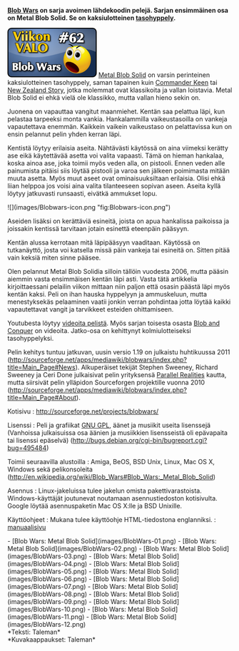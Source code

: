 <!--
Title: Blob Wars
Week: 2x10
Number: 62
Date: 2012/03/04
Pageimage: valo62-blobwars.png
Tags: AmigaOS,BeOS,FreeBSD,Linux,Mac OS X,NetBSD,OpenBSD,Windows,Peli
-->

**[Blob Wars](http://en.wikipedia.org/wiki/Blob_Wars) on sarja avoimen
lähdekoodin pelejä. Sarjan ensimmäinen osa on Metal Blob Solid. Se on
kaksiulotteinen
[tasohyppely](http://fi.wikipedia.org/wiki/Tasohyppely).**

![](images/valo62-blobwars.png "fig:valo62-blobwars.png") [Metal Blob
Solid](http://en.wikipedia.org/wiki/Blob_Wars#Blob_Wars:_Metal_Blob_Solid)
on varsin perinteinen kaksiulotteinen tasohyppely, saman tapainen kuin
[Commander Keen](http://fi.wikipedia.org/wiki/Commander_Keen) tai [New
Zealand Story](http://fi.wikipedia.org/wiki/New_Zealand_Story), jotka
molemmat ovat klassikoita ja vallan loistavia. Metal Blob Solid ei ehkä
vielä ole klassikko, mutta vallan hieno sekin on.

Juonena on vapauttaa vangitut maanmiehet. Kentän saa pelattua läpi, kun
pelastaa tarpeeksi monta vankia. Hankalammilla vaikeustasoilla on
vankeja vapautettava enemmän. Kaikkein vaikein vaikeustaso on
pelattavissa kun on ensin pelannut pelin yhden kerran läpi.

Kentistä löytyy erilaisia aseita. Nähtävästi käytössä on aina viimeksi
kerätty ase eikä käytettävää asetta voi valita vapaasti. Tämä on hieman
hankalaa, koska ainoa ase, joka toimii myös veden alla, on pistooli.
Ennen veden alle painumista pitäisi siis löytää pistooli ja varoa sen
jälkeen poimimasta mitään muuta asetta. Myös muut aseet ovat
ominaisuuksiltaan erilaisia. Olisi ehkä liian helppoa jos voisi aina
valita tilanteeseen sopivan aseen. Aseita kyllä löytyy jatkuvasti
runsaasti, eivätkä ammukset lopu.
<div class="rightimage" markdown="1">
![](images/Blobwars-icon.png "fig:Blobwars-icon.png")
</div>

Aseiden lisäksi on kerättäviä esineitä, joista on apua hankalissa
paikoissa ja joissakin kentissä tarvitaan jotain esinettä eteenpäin
pääsyyn.

Kentän alussa kerrotaan mitä läpipääsyyn vaaditaan. Käytössä on
tutkanäyttö, josta voi katsella missä päin vankeja tai esineitä on.
Sitten pitää vain keksiä miten sinne pääsee.

Olen pelannut Metal Blob Solidia silloin tällöin vuodesta 2006, mutta
pääsin aiemmin vasta ensimmäisen kentän läpi asti. Vasta tätä artikkelia
kirjoittaessani pelailin viikon mittaan niin paljon että osasin päästä
läpi myös kentän kaksi. Peli on ihan hauska hyppelyyn ja ammuskeluun,
mutta menestyksekäs pelaaminen vaatii jonkin verran pohdintaa jotta
löytää kaikki vapautettavat vangit ja tarvikkeet esteiden ohittamiseen.

Youtubesta löytyy
[videoita pelistä](http://www.youtube.com/results?search_query=blob+wars+metal+blob+solid&oq=blob+wars&aq=2&aqi=g3&aql=&gs_sm=3&gs_upl=2389l6667l0l9171l19l19l6l1l1l0l185l956l10.1l11l0).
Myös sarjan toisesta osasta
[Blob and Conquer](http://www.youtube.com/results?search_query=blob+wars+blob+and+conquer&oq=blob+wars&aq=1&aqi=g3&aql=&gs_sm=3&gs_upl=3080l4358l0l6155l9l9l0l0l0l0l160l917l2.6l8l0)
on videoita. Jatko-osa on kehittynyt kolmiulotteiseksi
tasohyppelyksi.

Pelin kehitys tuntuu jatkuvan, uusin versio 1.19 on julkaistu
huhtikuussa 2011
(<http://sourceforge.net/apps/mediawiki/blobwars/index.php?title=Main_Page#News>).
Alkuperäiset tekijät Stephen Sweeney, Richard Sweeney ja Ceri Done
julkaisivat pelin yrityksensä [Parallel Realities](http://www.parallelrealities.co.uk/) kautta, mutta siirsivät
pelin ylläpidon Sourceforgen projektille vuonna 2010
(<http://sourceforge.net/apps/mediawiki/blobwars/index.php?title=Main_Page#About>).

Kotisivu
:   <http://sourceforge.net/projects/blobwars/>

Lisenssi
:   Peli ja grafiikat [GNU GPL](GNU_GPL), äänet ja musiikit
    useita lisenssejä (Vanhoissa julkaisuissa osa äänien ja musiikkien
    lisensseistä oli epävapaita tai lisenssi epäselvä)
    (<http://bugs.debian.org/cgi-bin/bugreport.cgi?bug=495484>)

Toimii seuraavilla alustoilla
:   Amiga, BeOS, BSD Unix, Linux, Mac OS X, Windows sekä pelikonsoleita
    (<http://en.wikipedia.org/wiki/Blob_Wars#Blob_Wars:_Metal_Blob_Solid>)

Asennus
:   Linux-jakeluissa tulee jakelun omista pakettivarastoista.
    Windows-käyttäjät joutunevat noutamaan asennustiedoston kotisivulta.
    Google löytää asennuspaketin Mac OS X:lle ja BSD Unixille.

Käyttöohjeet
:   Mukana tulee käyttöohje HTML-tiedostona englanniksi.
:   [manuaalisivu](http://manpages.ubuntu.com/manpages/hardy/man6/blobwars.6.html)

<div class="psgallery" markdown="1">
-   [Blob Wars: Metal Blob Solid](images/BlobWars-01.png)‎
-   [Blob Wars: Metal Blob Solid](images/BlobWars-02.png)
-   [Blob Wars: Metal Blob Solid](images/BlobWars-03.png)
-   [Blob Wars: Metal Blob Solid](images/BlobWars-04.png)
-   [Blob Wars: Metal Blob Solid](images/BlobWars-05.png)
-   [Blob Wars: Metal Blob Solid](images/BlobWars-06.png)
-   [Blob Wars: Metal Blob Solid](images/BlobWars-07.png)
-   [Blob Wars: Metal Blob Solid](images/BlobWars-08.png)
-   [Blob Wars: Metal Blob Solid](images/BlobWars-09.png)
-   [Blob Wars: Metal Blob Solid](images/BlobWars-10.png)
-   [Blob Wars: Metal Blob Solid](images/BlobWars-11.png)
-   [Blob Wars: Metal Blob Solid](images/BlobWars-12.png)‎

</div>
*Teksti: Taleman* <br />
*Kuvakaappaukset: Taleman*

